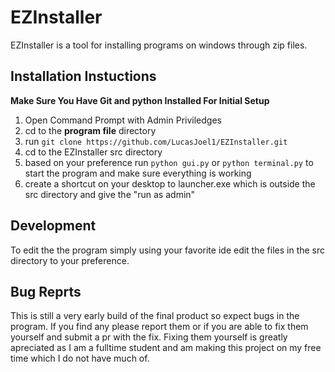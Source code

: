 # EZInstaller

EZInstaller is a tool for installing programs on windows through zip files.  

## Installation Instuctions
**Make Sure You Have Git and python Installed For Initial Setup**
1. Open Command Prompt with Admin Priviledges
2. cd to the **program file** directory
3. run `git clone https://github.com/LucasJoel1/EZInstaller.git`
4. cd to the EZInstaller src directory
5. based on your preference run `python gui.py` or `python terminal.py` to start the program and make sure everything is working
6. create a shortcut on your desktop to launcher.exe which is outside the src directory and give the "run as admin"

## Development
To edit the the program simply using your favorite ide edit the files in the src directory to your preference.

## Bug Reprts
This is still a very early build of the final product so expect bugs in the program.  If you find any please report them or if you are able to fix them yourself and submit a pr with the fix.  Fixing them yourself is greatly apreciated as I am a fulltime student and am making this project on my free time which I do not have much of.
